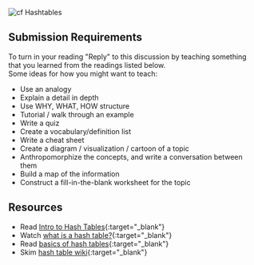 ![cf](http://i.imgur.com/7v5ASc8.png) Hashtables

## Submission Requirements

To turn in your reading "Reply" to this discussion by teaching something that you learned from the 
readings listed below.
<br />
Some ideas for how you might want to teach:
- Use an analogy
- Explain a detail in depth
- Use WHY, WHAT, HOW structure
- Tutorial / walk through an example
- Write a quiz
- Create a vocabulary/definition list
- Write a cheat sheet
- Create a diagram / visualization / cartoon of a topic
- Anthropomorphize the concepts, and write a conversation between them
- Build a map of the information
- Construct a fill-in-the-blank worksheet for the topic

## Resources

- Read [Intro to Hash Tables](./resources/Hashtables.md){:target="_blank"} 
- Watch [what is a hash table?](https://www.youtube.com/watch?v=MfhjkfocRR0){:target="_blank"} 
- Read [basics of hash tables](https://www.hackerearth.com/practice/data-structures/hash-tables/basics-of-hash-tables/tutorial/){:target="_blank"} 
- Skim [hash table wiki](https://en.wikipedia.org/wiki/Hash_table){:target="_blank"} 
